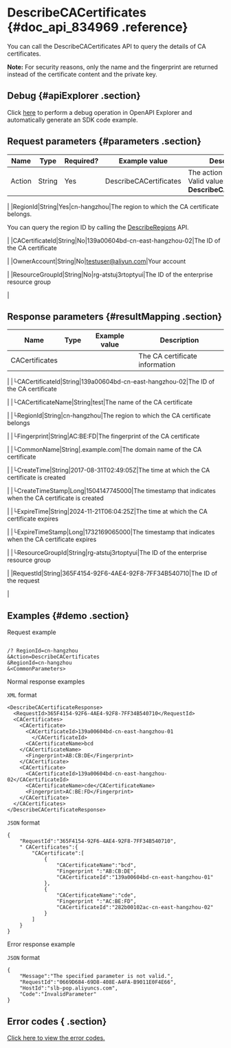 # DescribeCACertificates {#doc_api_834969 .reference}

You can call the DescribeCACertificates API to query the details of CA certificates.

**Note:** For security reasons, only the name and the fingerprint are returned instead of the certificate content and the private key.

## Debug {#apiExplorer .section}

Click [here](https://api.aliyun.com/#product=Slb&api=DescribeCACertificates) to perform a debug operation in OpenAPI Explorer and automatically generate an SDK code example.

## Request parameters {#parameters .section}

|Name|Type|Required?|Example value|Description|
|----|----|---------|-------------|-----------|
|Action|String|Yes|DescribeCACertificates|The action to perform. Valid value: **DescribeCACertificates**.

 |
|RegionId|String|Yes|cn-hangzhou|The region to which the CA certificate belongs.

 You can query the region ID by calling the [DescribeRegions](~~27584~~) API.

 |
|CACertificateId|String|No|139a00604bd-cn-east-hangzhou-02|The ID of the CA certificate

 |
|OwnerAccount|String|No|testuser@aliyun.com|Your account

 |
|ResourceGroupId|String|No|rg-atstuj3rtoptyui|The ID of the enterprise resource group

 |

## Response parameters {#resultMapping .section}

|Name|Type|Example value|Description|
|----|----|-------------|-----------|
|CACertificates| | |The CA certificate information

 |
|└CACertificateId|String|139a00604bd-cn-east-hangzhou-02|The ID of the CA certificate

 |
|└CACertificateName|String|test|The name of the CA certificate

 |
|└RegionId|String|cn-hangzhou|The region to which the CA certificate belongs

 |
|└Fingerprint|String|AC:BE:FD|The fingerprint of the CA certificate

 |
|└CommonName|String|.example.com|The domain name of the CA certificate

 |
|└CreateTime|String|2017-08-31T02:49:05Z|The time at which the CA certificate is created

 |
|└CreateTimeStamp|Long|1504147745000|The timestamp that indicates when the CA certificate is created

 |
|└ExpireTime|String|2024-11-21T06:04:25Z|The time at which the CA certificate expires

 |
|└ExpireTimeStamp|Long|1732169065000|The timestamp that indicates when the CA certificate expires

 |
|└ResourceGroupId|String|rg-atstuj3rtoptyui|The ID of the enterprise resource group

 |
|RequestId|String|365F4154-92F6-4AE4-92F8-7FF34B540710|The ID of the request

 |

## Examples {#demo .section}

Request example

``` {#request_demo}

/? RegionId=cn-hangzhou
&Action=DescribeCACertificates
&RegionId=cn-hangzhou
&<CommonParameters>

```

Normal response examples

`XML` format

``` {#xml_return_success_demo}
<DescribeCACertificateResponse>
  <RequestId>365F4154-92F6-4AE4-92F8-7FF34B540710</RequestId>
  <CACertificates>
    <CACertificate>
      <CACertificateId>139a00604bd-cn-east-hangzhou-01
        </CACertificateId>
      <CACertificateName>bcd
    </CACertificateName>
      <Fingerprint>AB:CB:DE</Fingerprint>
    </CACertificate>
    <CACertificate>
      <CACertificateId>139a00604bd-cn-east-hangzhou-02</CACertificateId>
      <CACertificateName>cde</CACertificateName>
      <Fingerprint>AC:BE:FD</Fingerprint>
    </CACertificate>
  </CACertificates>
</DescribeCACertificateResponse>

```

`JSON` format

``` {#json_return_success_demo}
{
	"RequestId":"365F4154-92F6-4AE4-92F8-7FF34B540710",
	" CACertificates":{
		"CACertificate":[
			{
				"CACertificateName":"bcd",
				"Fingerprint ":"AB:CB:DE",
				"CACertificateId":"139a00604bd-cn-east-hangzhou-01"
			},
			{
				"CACertificateName":"cde",
				"Fingerprint ":"AC:BE:FD",
				"CACertificateId":"282b00102ac-cn-east-hangzhou-02"
			}
		]
	}
}
```

Error response example

`JSON` format

``` {#json_return_failed_demo}
{
	"Message":"The specified parameter is not valid.",
	"RequestId":"0669D684-69D8-408E-A4FA-B9011E0F4E66",
	"HostId":"slb-pop.aliyuncs.com",
	"Code":"InvalidParameter"
}
```

## Error codes { .section}

[Click here to view the error codes.](https://error-center.aliyun.com/status/product/Slb)

